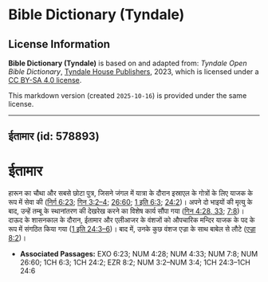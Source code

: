 # Bible Dictionary (Tyndale)

## License Information

**Bible Dictionary (Tyndale)** is based on and adapted from: _Tyndale Open Bible Dictionary_, [Tyndale House Publishers](https://tyndaleopenresources.com/), 2023, which is licensed under a [CC BY-SA 4.0 license](https://creativecommons.org/licenses/by-sa/4.0/legalcode.en).

This markdown version (created `2025-10-16`) is provided under the same license.



--------------------------------

## ईतामार (id: 578893)

ईतामार
======

हारून का चौथा और सबसे छोटा पुत्र, जिसने जंगल में यात्रा के दौरान इस्राएल के गोत्रों के लिए याजक के रूप में सेवा की ([निर्ग 6:23](https://ref.ly/Exod6:23); [गिन 3:2–4](https://ref.ly/Num3:2-Num3:4); [26:60](https://ref.ly/Num26:60); [1 इति 6:3](https://ref.ly/1Chr6:3); [24:2](https://ref.ly/1Chr24:2))। अपने दो भाइयों की मृत्यु के बाद, उन्हें तम्बू के स्थानांतरण की देखरेख करने का विशेष कार्य सौंपा गया ([गिन 4:28, 33](https://ref.ly/Num4:28,Num4:33); [7:8](https://ref.ly/Num7:8))। दाऊद के शासनकाल के दौरान, ईतामार और एलीआजर के वंशजों को औपचारिक मन्दिर याजक के पद के रूप में संगठित किया गया ([1 इति 24:3–6](https://ref.ly/1Chr24:3-1Chr24:6))। बाद में, उनके कुछ वंशज एज्रा के साथ बाबेल से लौटे ([एज्रा 8:2](https://ref.ly/Ezra8:2))।

* **Associated Passages:** EXO 6:23; NUM 4:28; NUM 4:33; NUM 7:8; NUM 26:60; 1CH 6:3; 1CH 24:2; EZR 8:2; NUM 3:2–NUM 3:4; 1CH 24:3–1CH 24:6

